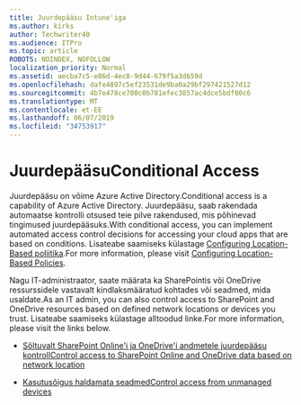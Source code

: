 ```yaml
---
title: Juurdepääsu Intune'iga
ms.author: kirks
author: Techwriter40
ms.audience: ITPro
ms.topic: article
ROBOTS: NOINDEX, NOFOLLOW
localization_priority: Normal
ms.assetid: aecba7c5-e86d-4ec8-9d44-679f5a3d659d
ms.openlocfilehash: dafe4897c5ef23531de9ba0a29bf297421527d12
ms.sourcegitcommit: 4b7e478ce700c0b781efec3857ac4dce5bdf00c6
ms.translationtype: MT
ms.contentlocale: et-EE
ms.lasthandoff: 06/07/2019
ms.locfileid: "34753917"
---
```

# <a name="conditional-access"></a><span data-ttu-id="4bb69-102">Juurdepääsu</span><span class="sxs-lookup"><span data-stu-id="4bb69-102">Conditional Access</span></span>

<span data-ttu-id="4bb69-103">Juurdepääsu on võime Azure Active Directory.</span><span class="sxs-lookup"><span data-stu-id="4bb69-103">Conditional access is a capability of Azure Active Directory.</span></span> <span data-ttu-id="4bb69-104">Juurdepääsu, saab rakendada automaatse kontrolli otsused teie pilve rakendused, mis põhinevad tingimused juurdepääsuks.</span><span class="sxs-lookup"><span data-stu-id="4bb69-104">With conditional access, you can implement automated access control decisions for accessing your cloud apps that are based on conditions.</span></span> <span data-ttu-id="4bb69-105">Lisateabe saamiseks külastage [Configuring Location-Based poliitika](https://docs.microsoft.com/azure/active-directory/conditional-access/overview).</span><span class="sxs-lookup"><span data-stu-id="4bb69-105">For more information, please visit [Configuring Location-Based Policies](https://docs.microsoft.com/azure/active-directory/conditional-access/overview).</span></span>

<span data-ttu-id="4bb69-106">Nagu IT-administraator, saate määrata ka SharePointis või OneDrive ressurssidele vastavalt kindlaksmääratud kohtades või seadmed, mida usaldate.</span><span class="sxs-lookup"><span data-stu-id="4bb69-106">As an IT admin, you can also control access to SharePoint and OneDrive resources based on defined network locations or devices you trust.</span></span> <span data-ttu-id="4bb69-107">Lisateabe saamiseks külastage alltoodud linke.</span><span class="sxs-lookup"><span data-stu-id="4bb69-107">For more information, please visit the links below.</span></span>

- [<span data-ttu-id="4bb69-108">Sõltuvalt SharePoint Online'i ja OneDrive'i andmetele juurdepääsu kontroll</span><span class="sxs-lookup"><span data-stu-id="4bb69-108">Control access to SharePoint Online and OneDrive data based on network location</span></span>](https://docs.microsoft.com/sharepoint/control-access-based-on-network-location)

- [<span data-ttu-id="4bb69-109">Kasutusõigus haldamata seadmed</span><span class="sxs-lookup"><span data-stu-id="4bb69-109">Control access from unmanaged devices</span></span>](https://docs.microsoft.com/sharepoint/control-access-from-unmanaged-devices)

